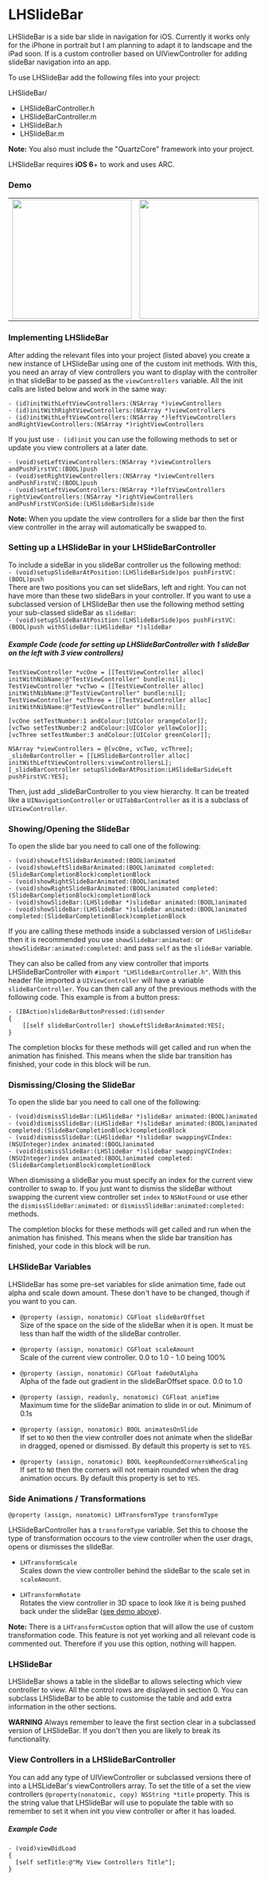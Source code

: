 LHSlideBar
==========

LHSlideBar is a side bar slide in navigation for iOS. Currently it works only for the iPhone in portrait but I am planning to adapt it to landscape and the iPad soon. If is a custom controller based on UIViewController for adding slideBar navigation into an app.

To use LHSlideBar add the following files into your project:  

LHSlideBar/

- LHSlideBarController.h
- LHSlideBarController.m
- LHSlideBar.h
- LHSlideBar.m

**Note:** You also must include the "QuartzCore" framework into your project.

LHSlideBar requires **iOS 6**+ to work and uses ARC.

### Demo

<table>
	<tr align="center">
		<td width="260">
			<img src="http://blog.pigonahill.com/wp-content/uploads/2013/07/LHSlideBar_1.png" width="240px">
		</td>
		<td width="260">
			<img src="http://blog.pigonahill.com/wp-content/uploads/2013/07/LHSlideBar_4.png" width="240px">
		</td>
		<td width="260">
			<img src="http://blog.pigonahill.com/wp-content/uploads/2013/07/LHSlideBar_5.png" width="240px">
		</td>
	</tr>
</table>

### Implementing LHSlideBar

After adding the relevant files into your project (listed above) you create a new instance of LHSlideBar using one of the custom init methods. With this, you need an array of view controllers you want to display with the controller in that slideBar to be passed as the `viewControllers` variable. All the init calls are listed below and work in the same way:  
```
- (id)initWithLeftViewControllers:(NSArray *)viewControllers
- (id)initWithRightViewControllers:(NSArray *)viewControllers
- (id)initWithLeftViewControllers:(NSArray *)leftViewControllers andRightViewControllers:(NSArray *)rightViewControllers
```

If you  just use `- (id)init` you can use the following methods to set or update you view controllers at a later date.  
```
- (void)setLeftViewControllers:(NSArray *)viewControllers andPushFirstVC:(BOOL)push
- (void)setRightViewControllers:(NSArray *)viewControllers andPushFirstVC:(BOOL)push
- (void)setLeftViewControllers:(NSArray *)leftViewControllers rightViewControllers:(NSArray *)rightViewControllers andPushFirstVConSide:(LHSlideBarSide)side
```

**Note:** When you update the view controllers for a slide bar then the first view controller in the array will automatically be swapped to.

### Setting up a LHSlideBar in your LHSlideBarController

To include a sideBar in you slideBar controller us the following method:  
`- (void)setupSlideBarAtPosition:(LHSlideBarSide)pos pushFirstVC:(BOOL)push`  
There are two positions you can set slideBars, left and right. You can not have more than these two slideBars in your controller. If you want to use a subclassed version of LHSlideBar then use the following method setting your sub-classed slideBar as `slideBar`:  
`- (void)setupSlideBarAtPosition:(LHSlideBarSide)pos pushFirstVC:(BOOL)push withSlideBar:(LHSlideBar *)slideBar`


##### Example Code (code for setting up LHSlideBarController with 1 slideBar on the left with 3 view controllers)

```
TestViewController *vcOne = [[TestViewController alloc] initWithNibName:@"TestViewController" bundle:nil];
TestViewController *vcTwo = [[TestViewController alloc] initWithNibName:@"TestViewController" bundle:nil];
TestViewController *vcThree = [[TestViewController alloc] initWithNibName:@"TestViewController" bundle:nil];

[vcOne setTestNumber:1 andColour:[UIColor orangeColor]];
[vcTwo setTestNumber:2 andColour:[UIColor yellowColor]];
[vcThree setTestNumber:3 andColour:[UIColor greenColor]];

NSArray *viewControllers = @[vcOne, vcTwo, vcThree];
_slideBarController = [[LHSlideBarController alloc] initWithLeftViewControllers:viewControllersL];
[_slideBarController setupSlideBarAtPosition:LHSlideBarSideLeft pushFirstVC:YES];
```
Then, just add _slideBarController to you view hierarchy. It can be treated like a `UINavigationController` or `UITabBarController` as it is a subclass of `UIViewController`.

### Showing/Opening the SlideBar

To open the slide bar you need to call one of the following:

```
- (void)showLeftSlideBarAnimated:(BOOL)animated
- (void)showLeftSlideBarAnimated:(BOOL)animated completed:(SlideBarCompletionBlock)completionBlock
- (void)showRightSlideBarAnimated:(BOOL)animated
- (void)showRightSlideBarAnimated:(BOOL)animated completed:(SlideBarCompletionBlock)completionBlock
- (void)showSlideBar:(LHSlideBar *)slideBar animated:(BOOL)animated
- (void)showSlideBar:(LHSlideBar *)slideBar animated:(BOOL)animated completed:(SlideBarCompletionBlock)completionBlock
```

If you are calling these methods inside a subclassed version of `LHSlideBar` then it is recommended you use `showSlideBar:animated:` or `showSlideBar:animated:completed:` and pass `self` as the `slideBar` variable.

They can also be called from any view controller that imports LHSlideBarController with `#import "LHSlideBarController.h"`. With this header file imported a `UIViewController` will have a variable `slideBarController`. You can then call any of the previous methods with the following code. This example is from a button press:

```
- (IBAction)slideBarButtonPressed:(id)sender
{
    [[self slideBarController] showLeftSlideBarAnimated:YES];
}
```

The completion blocks for these methods will get called and run when the animation has finished. This means when the slide bar transition has finished, your code in this block will be run.

### Dismissing/Closing the SlideBar

To open the slide bar you need to call one of the following:

```
- (void)dismissSlideBar:(LHSlideBar *)slideBar animated:(BOOL)animated
- (void)dismissSlideBar:(LHSlideBar *)slideBar animated:(BOOL)animated completed:(SlideBarCompletionBlock)completionBlock
- (void)dismissSlideBar:(LHSlideBar *)slideBar swappingVCIndex:(NSUInteger)index animated:(BOOL)animated
- (void)dismissSlideBar:(LHSlideBar *)slideBar swappingVCIndex:(NSUInteger)index animated:(BOOL)animated completed:(SlideBarCompletionBlock)completionBlock
```

When dismissing a slideBar you must specify an index for the current view controller to swap to. If you just want to dismiss the slideBar without swapping the current view controller set `index` to `NSNotFound` or use ether the `dismissSlideBar:animated:` or `dismissSlideBar:animated:completed:` methods.

The completion blocks for these methods will get called and run when the animation has finished. This means when the slide bar transition has finished, your code in this block will be run.

### LHSlideBar Variables

LHSlideBar has some pre-set variables for slide animation time, fade out alpha and scale down amount. These don't have to be changed, though if you want to you can.

- `@property (assign, nonatomic) CGFloat slideBarOffset`  
Size of the space on the side of the slideBar when it is open. It must be less than half the width of the slideBar controller.

- `@property (assign, nonatomic) CGFloat scaleAmount`  
Scale of the current view controller. 0.0 to 1.0 - 1.0 being 100%

- `@property (assign, nonatomic) CGFloat fadeOutAlpha`  
Alpha of the fade out gradient in the slideBarOffset space. 0.0 to 1.0

- `@property (assign, readonly, nonatomic) CGFloat animTime`  
Maximum time for the slideBar animation to slide in or out. Minimum of 0.1s

- `@property (assign, nonatomic) BOOL animatesOnSlide`  
If set to `NO` then the view controller does not animate when the slideBar in dragged, opened or dismissed. By default this property is set to `YES`.

- `@property (assign, nonatomic) BOOL keepRoundedCornersWhenScaling`  
If set to `NO` then the corners will not remain rounded when the drag animation occurs. By default this property is set to `YES`.

### Side Animations / Transformations

`@property (assign, nonatomic) LHTransformType transformType`

LHSlideBarController has a `transformType` variable. Set this to choose the type of transformation occours to the view controller when the user drags, opens or dismisses the slideBar.  

- `LHTransformScale`  
Scales down the view controller behind the slideBar to the scale set in `scaleAmount`.  

- `LHTransformRotate`  
Rotates the view controller in 3D space to look like it is being pushed back under the slideBar ([see demo above](#demo)).  

**Note:** There is a `LHTransformCustom` option that will allow the use of custom transformation code. This feature is not yet working and all relevant code is commented out. Therefore if you use this option, nothing will happen.

### LHSlideBar

LHSlideBar shows a table in the slideBar to allows selecting which view controller to view. All the control rows are displayed in section 0. You can subclass LHSlideBar to be able to customise the table and add extra information in the other sections.

**WARNING** Always remember to leave the first section clear in a subclassed version of LHSlideBar. If you don't then you are likely to break its functionality.

### View Controllers in a LHSlideBarController

You can add any type of UIViewController or subclassed versions there of into a LHSLideBar's viewControllers array. To set the title of a set the view controllers `@property(nonatomic, copy) NSString *title` property. This is the string value that LHSlideBar will use to populate the table with so remember to set it when init you view controller or after it has loaded.

##### Example Code

```
- (void)viewDidLoad
{
  [self setTitle:@"My View Controllers Title"];
}
```
